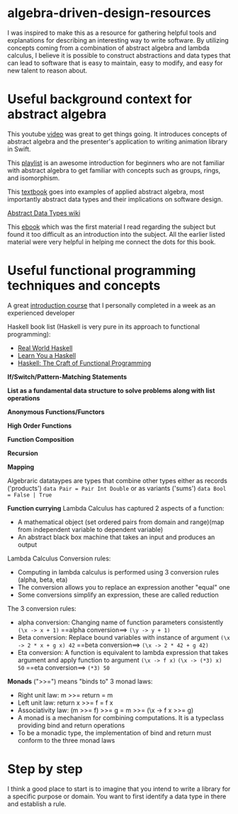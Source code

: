 # algebra-driven-design-resources

I was inspired to make this as a resource for gathering helpful tools and explanations for describing an interesting way to write software. By utilizing concepts coming from a combination of abstract algebra and lambda calculus, I believe it is possible to construct abstractions and data types that can lead to software that is easy to maintain, easy to modify, and easy for new talent to reason about. 

# Useful background context for abstract algebra

This youtube [video](https://youtu.be/xAFawAKjLfA) was great to get things going. It introduces concepts of abstract algebra and the presenter's application to writing animation library in Swift.

This [playlist](https://www.youtube.com/playlist?list=PLi01XoE8jYoi3SgnnGorR_XOW3IcK-TP6) is an awesome introduction for beginners who are not familiar with abstract algebra to get familiar with concepts such as groups, rings, and isomorphism.

This [textbook](https://www.amazon.com/Applied-Abstract-Algebra-Undergraduate-Mathematics-ebook-dp-B000YIYN9C/dp/B000YIYN9C/ref=mt_other?_encoding=UTF8&me=&qid=1609381590) goes into examples of applied abstract algebra, most importantly abstract data types and their implications on software design.

[Abstract Data Types wiki](https://en.wikipedia.org/wiki/Algebraic_data_type)

This [ebook](https://algebradriven.design/) which was the first material I read regarding the subject but found it too difficult as an introduction into the subject. All the earlier listed material were very helpful in helping me connect the dots for this book.

# Useful functional programming techniques and concepts

A great [introduction course](https://www.futurelearn.com/courses/functional-programming-haskell) that I personally completed in a week as an experienced developer

Haskell book list (Haskell is very pure in its approach to functional programming):
* [Real World Haskell](http://book.realworldhaskell.org/)
* [Learn You a Haskell](http://learnyouahaskell.com/chapters)
* [Haskell: The Craft of Functional Programming](http://www.haskellcraft.com/craft3e/Home.html)

**If/Switch/Pattern-Matching Statements**

**List as a fundamental data structure to solve problems along with list operations**

**Anonymous Functions/Functors**

**High Order Functions**

**Function Composition**

**Recursion**

**Mapping**

Algebraric datataypes are types that combine other types either as records ('products') `data Pair = Pair Int Double`
or as variants ('sums') `data Bool = False | True`

**Function currying**
Lambda Calculus has captured 2 aspects of a function:
* A mathematical object (set ordered pairs from domain and range)(map from independent variable to dependent variable)
* An abstract black box machine that takes an input and produces an output

Lambda Calculus Conversion rules:
* Computing in lambda calculus is performed using 3 conversion rules (alpha, beta, eta)
* The conversion allows you to replace an expression another "equal" one
* Some conversions simplify an expression, these are called reduction

The 3 conversion rules:
* alpha conversion: Changing name of function parameters consistently `(\x -> x + 1)` ==alpha conversion==> `(\y -> y + 1)`
* Beta conversion: Replace bound variables with instance of argument `(\x -> 2 * x + g x) 42` ==beta conversion==> `(\x -> 2 * 42 + g 42)`
* Eta conversion: A function is equivalent to lambda expression that takes argument and apply function to argument
  `(\x -> f x)`
  `(\x -> (*3) x) 50` ==eta conversion==> `(*3) 50`
  
**Monads**
(">>=") means "binds to"
3 monad laws:
* Right unit law: m >>= return = m
* Left unit law: return x >>= f = f x
* Associativity law: (m >>= f) >>= g = m >>= (\x -> f x >>= g)
* A monad is a mechanism for combining computations. It is a typeclass providing bind and return operations
* To be a monadic type, the implementation of bind and return must conform to the three monad laws

# Step by step

I think a good place to start is to imagine that you intend to write a library for a specific purpose or domain. You want to first identify a data type in there and establish a rule.
